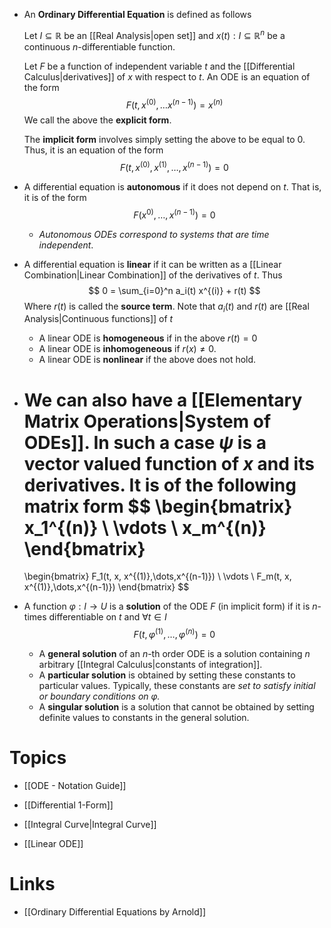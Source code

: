 * An **Ordinary Differential Equation** is defined as follows
  
  Let $I\subseteq \mathbb{R}$ be an [[Real Analysis|open set]] and $x(t):I\subseteq \mathbb{R}^n$ be a continuous $n$-differentiable function. 
  
  Let $F$ be a function of independent variable $t$ and the [[Differential Calculus|derivatives]] of $x$ with respect to $t$. An ODE is an equation of the form
  $$
  F(t,x^{(0)}, \dots x^{(n-1)}) = x^{(n)}
  $$
  We call the above the **explicit form**.
  
  The **implicit form** involves simply setting the above to be equal to $0$. Thus, it is an equation of the form
  $$
  F(t,x^{(0)}, x^{(1)},\dots,x^{(n-1)}) = 0
  $$


* A differential equation is **autonomous** if it does not depend on $t$. That is, it is of the form
  $$
  F(x^{0)}, \dots,x^{(n-1)}) = 0
  $$
	* *Autonomous ODEs correspond to systems that are time independent*.
* A differential equation is **linear** if it can be written as a [[Linear Combination|Linear Combination]] of the derivatives of $t$. Thus
  $$
  0 = \sum_{i=0}^n a_i(t) x^{(i)} + r(t)
  $$
  Where $r(t)$ is called the **source term**. Note that $a_i(t)$ and $r(t)$ are [[Real Analysis|Continuous functions]] of $t$
	* A linear ODE is **homogeneous** if in the above $r(t)=0$
	* A linear ODE is **inhomogeneous** if $r(x)\ne 0$.
	* A linear ODE is **nonlinear** if the above does not hold.

* We can also have a [[Elementary Matrix Operations|System of ODEs]]. In such a case $\psi$ is a vector valued function of $x$ and its derivatives. It is of the following matrix form
  $$
  \begin{bmatrix}
  x_1^{(n)} \\
  \vdots \\ 
  x_m^{(n)}
  \end{bmatrix}
  = 
  \begin{bmatrix}
  F_1(t, x, x^{(1)},\dots,x^{(n-1)}) \\
  \vdots \\
  F_m(t, x, x^{(1)},\dots,x^{(n-1)})
  \end{bmatrix}
  $$

* A function $\varphi : I \to U$ is a **solution** of the ODE $F$ (in implicit form) if it is $n$-times differentiable on $t$ and $\forall t \in I$
  $$
  F(t, \varphi^{(1)},\dots, \varphi^{(n)}) = 0 
  $$
	* A **general solution** of an $n$-th order ODE is a solution containing $n$ arbitrary [[Integral Calculus|constants of integration]]. 
	* A **particular solution** is obtained by setting these constants to particular values. Typically, these constants are *set to satisfy initial or boundary conditions on $\varphi$.* 
	* A **singular solution** is a solution that cannot be obtained by setting definite values to constants in the general solution.
	  

# Topics
* [[ODE - Notation Guide]]
* [[Differential 1-Form]]

* [[Integral Curve|Integral Curve]]
* [[Linear ODE]]


# Links
* [[Ordinary Differential Equations by Arnold]]